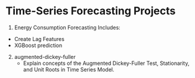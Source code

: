 # Time-Series Forecasting Projects
1. Energy Consumption Forecasting
Includes:
- Create Lag Features
- XGBoost prediction

2. augmented-dickey-fuller
     - Explain concepts of the Augmented Dickey-Fuller Test, Stationarity, and Unit Roots in Time Series Model.
